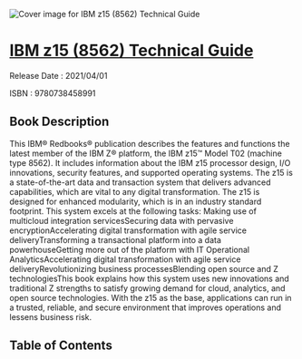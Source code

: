 ![Cover image for IBM z15 (8562) Technical Guide](https://imgdetail.ebookreading.net/cover/cover/202109/EB9780738458991.jpg)

[IBM z15 (8562) Technical Guide](https://ebookreading.net/view/book/IBM+z15+%288562%29+Technical+Guide-EB9780738458991_1.html "IBM z15 (8562) Technical Guide")
====================================================================================================================

Release Date : 2021/04/01

ISBN : 9780738458991

Book Description
-----------------

This IBM® Redbooks® publication describes the features and functions the latest member of the IBM Z® platform, the IBM z15™ Model T02 (machine type 8562). It includes information about the IBM z15 processor design, I/O innovations, security features, and supported operating systems.
The z15 is a state-of-the-art data and transaction system that delivers advanced capabilities, which are vital to any digital transformation. The z15 is designed for enhanced modularity, which is in an industry standard footprint. 
This system excels at the following tasks:
Making use of multicloud integration servicesSecuring data with pervasive encryptionAccelerating digital transformation with agile service deliveryTransforming a transactional platform into a data powerhouseGetting more out of the platform with IT Operational AnalyticsAccelerating digital transformation with agile service deliveryRevolutionizing business processesBlending open source and Z technologiesThis book explains how this system uses new innovations and traditional Z strengths to satisfy growing demand for cloud, analytics, and open source technologies. With the z15 as the base, applications can run in a trusted, reliable, and secure environment that improves operations and lessens business risk.


Table of Contents
-----------------

